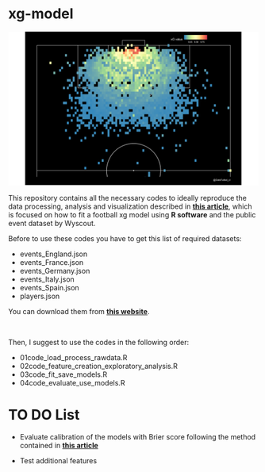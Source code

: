 # xg-model

![](/images/xG_plot2.png)

This repository contains all the necessary codes to ideally reproduce the data processing, analysis and visualization described in [**this article**](http://datofutbol.cl/xg-model/), which is focused on how to fit a football xg model using **R software** and the public event dataset by Wyscout.

Before to use these codes you have to get this list of required datasets:

* events_England.json
* events_France.json
* events_Germany.json
* events_Italy.json
* events_Spain.json
* players.json

You can download them from [**this website**](https://figshare.com/collections/Soccer_match_event_dataset/4415000/2).

<br/>

Then, I suggest to use the codes in the following order:

* 01code_load_process_rawdata.R
* 02code_feature_creation_exploratory_analysis.R
* 03code_fit_save_models.R
* 04code_evaluate_use_models.R

# TO DO List

* Evaluate calibration of the models with Brier score following the method contained in [**this article**](https://dtai.cs.kuleuven.be/sports/blog/how-data-availability-affects-the-ability-to-learn-good-xg-models)

* Test additional features

